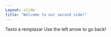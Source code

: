 ```yaml
---
Layout: slide
title: "Welcome to our second side!"
---
```

Texto a remplazar
Use the left arrow to go back!
